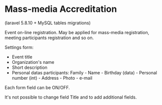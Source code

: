 # Mass-media Accreditation
(laravel 5.8.10 + MySQL tables migrations)

Event on-line registration. May be applied for mass-media registration, meeting participants registration and so on. 

Settings form:
- Event title
- Organization's name
- Short description
- Personal datas participants: Family - Name - Birthday (data) - Personal number (int) - Address - Photo - e-mail

Each form field can be ON/OFF.

It's not possible to change field Title and to add additional fields.

